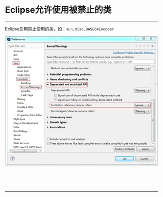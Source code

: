 # Eclipse允许使用被禁止的类

---

Eclipse启用禁止使用的类，如：`sun.misc.BASE64Encoder`

![1581572229439](images/1581572229439.png)



<br/><br/><br/>

---

